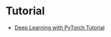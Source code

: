 # Tutorial



* [Deep Learning with PyTorch Tutorial](https://pytorch.org/tutorials/beginner/deep_learning_60min_blitz.html)

